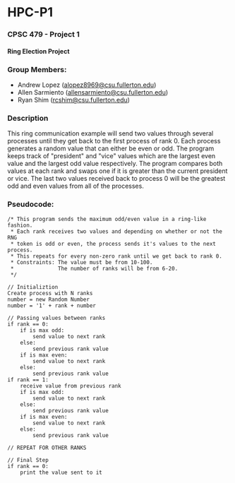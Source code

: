 # HPC-P1

### CPSC 479 - Project 1
#### Ring Election Project

### Group Members:
- Andrew Lopez (alopez8969@csu.fullerton.edu)
- Allen Sarmiento (allensarmiento@csu.fullerton.edu)
- Ryan Shim (rcshim@csu.fullerton.edu)

### Description
This ring communication example will send two values through several processes until
they get back to the first process of rank 0. Each process generates a random value that
can either be even or odd. The program keeps track of "president" and "vice" values
which are the largest even value and the largest odd value respectively. The program
compares both values at each rank and swaps one if it is greater than the current
president or vice. The last two values received back to process 0  will be the
greatest odd and even values from all of the processes. 

### Pseudocode:
    /* This program sends the maximum odd/even value in a ring-like fashion.
     * Each rank receives two values and depending on whether or not the RNG
     * token is odd or even, the process sends it's values to the next process.
     * This repeats for every non-zero rank until we get back to rank 0.
     * Constraints: The value must be from 10-100.
     *              The number of ranks will be from 6-20.
     */

    // Initializtion
    Create process with N ranks
    number = new Random Number
    number = '1' + rank + number

    // Passing values between ranks
    if rank == 0:
        if is max odd:
            send value to next rank
        else:
            send previous rank value
        if is max even:
            send value to next rank
        else:
            send previous rank value
    if rank == 1:
        receive value from previous rank
        if is max odd:
            send value to next rank
        else:
            send previous rank value
        if is max even:
            send value to next rank
        else:
            send previous rank value

    // REPEAT FOR OTHER RANKS

    // Final Step
    if rank == 0:
        print the value sent to it

